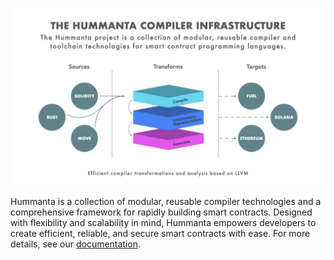 ![The Hummanta banner](hummanta-banner.png)

Hummanta is a collection of modular, reusable compiler technologies and a comprehensive framework for rapidly building smart contracts. Designed with flexibility and scalability in mind, Hummanta empowers developers to create efficient, reliable, and secure smart contracts with ease. For more details, see our [documentation](https://hummanta.github.io/docs/).
